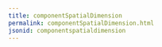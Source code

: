```yaml
---
title: componentSpatialDimension
permalink: componentSpatialDimension.html
jsonid: componentspatialdimension
---
```

